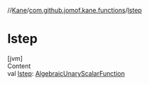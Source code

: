 //[Kane](../index.md)/[com.github.jomof.kane.functions](index.md)/[lstep](lstep.md)



# lstep  
[jvm]  
Content  
val [lstep](lstep.md): [AlgebraicUnaryScalarFunction](../com.github.jomof.kane.impl.functions/-algebraic-unary-scalar-function/index.md)  



